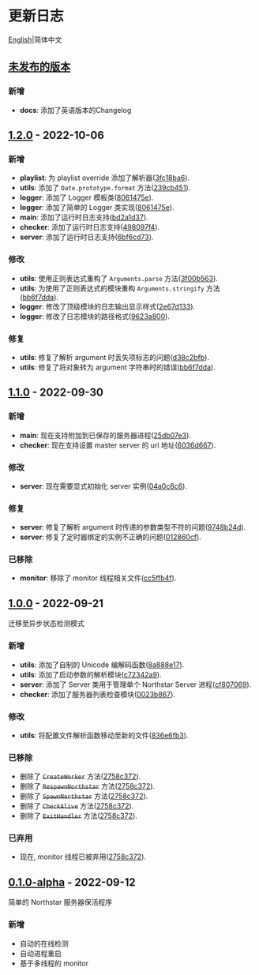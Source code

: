 # 更新日志

[English]|简体中文

## [未发布的版本]

### 新增

* __docs__: 添加了英语版本的Changelog

## [1.2.0] - 2022-10-06

### 新增

* __playlist__: 为 playlist override 添加了解析器([3fc18ba6]).
* __utils__: 添加了 `Date.prototype.format` 方法([239cb451]).
* __logger__: 添加了 Logger 模板类([8061475e]).
* __logger__: 添加了简单的 Logger 类实现([8061475e]).
* __main__: 添加了运行时日志支持([bd2a1d37]).
* __checker__: 添加了运行时日志支持([498097f4]).
* __server__: 添加了运行时日志支持([6bf6cd73]).

### 修改

* __utils__: 使用正则表达式重构了 `Arguments.parse` 方法([3f00b563]).
* __utils__: 为使用了正则表达式的模块重构 `Arguments.stringify` 方法([bb6f7dda]).
* __logger__: 修改了顶级模块的日志输出显示样式([2e67d133]).
* __logger__: 修改了日志模块的路径格式([9623a800]).

### 修复

* __utils__: 修复了解析 argument 时丢失项标志的问题([d38c2bfb]).
* __utils__: 修复了将对象转为 argument 字符串时的错误([bb6f7dda]).

## [1.1.0] - 2022-09-30

### 新增

* __main__: 现在支持附加到已保存的服务器进程([25db07e3]).
* __checker__: 现在支持设置 master server 的 url 地址([6036d667]).

### 修改

* __server__: 现在需要显式初始化 server 实例([04a0c6c6]).

### 修复

* __server__: 修复了解析 argument 时传递的参数类型不符的问题([9748b24d]).
* __server__: 修复了定时器绑定的实例不正确的问题([012860cf]).

### 已移除

* __monitor__: 移除了 monitor 线程相关文件([cc5ffb4f]).

## [1.0.0] - 2022-09-21

迁移至异步状态检测模式

### 新增

* __utils__: 添加了自制的 Unicode 编解码函数([8a888e17]).
* __utils__: 添加了启动参数的解析模块([c72342a9]).
* __server__: 添加了 Server 类用于管理单个 Northstar Server 进程([cf807069]).
* __checker__: 添加了服务器列表检查模块([0023b867]).

### 修改

* __utils__: 将配置文件解析函数移动至新的文件([836e6fb3]).

### 已移除

* 删除了 ~~`CreateWorker`~~ 方法([2758c372]).
* 删除了 ~~`RespawnNorthstar`~~ 方法([2758c372]).
* 删除了 ~~`SpawnNorthstar`~~ 方法([2758c372]).
* 删除了 ~~`CheckAlive`~~ 方法([2758c372]).
* 删除了 ~~`ExitHandler`~~ 方法([2758c372]).

### 已弃用

* 现在, monitor 线程已被弃用([2758c372]).

## [0.1.0-alpha] - 2022-09-12

简单的 Northstar 服务器保活程序

### 新增

* 自动的在线检测
* 自动进程重启
* 基于多线程的 monitor

[6bf6cd73]: https://github.com/R2NorthstarCN/Northstar_Server_Daemon_JSEdition/commit/6bf6cd73d38b83af10062d006c838ba69bc8e22c
[498097f4]: https://github.com/R2NorthstarCN/Northstar_Server_Daemon_JSEdition/commit/498097f41c02e6cb2d10c6ed71c11cd724efaea3
[bd2a1d37]: https://github.com/R2NorthstarCN/Northstar_Server_Daemon_JSEdition/commit/bd2a1d37c18caa5df2556321d5ce4a839090bf86
[2e67d133]: https://github.com/R2NorthstarCN/Northstar_Server_Daemon_JSEdition/commit/2e67d13386a453650075266f42baf2615fa91225
[9623a800]: https://github.com/R2NorthstarCN/Northstar_Server_Daemon_JSEdition/commit/9623a8005364e9aa11c6116b085be8c125e0f287
[8061475e]: https://github.com/R2NorthstarCN/Northstar_Server_Daemon_JSEdition/commit/8061475e0941019976ac5e970f47b2e836dc90bc
[239cb451]: https://github.com/R2NorthstarCN/Northstar_Server_Daemon_JSEdition/commit/239cb4516737063ea7b4cb2d6a830d1e02ac6ae1
[bb6f7dda]: https://github.com/R2NorthstarCN/Northstar_Server_Daemon_JSEdition/commit/bb6f7ddad47fee3f9932a28751a829dc0afd4081
[d38c2bfb]: https://github.com/R2NorthstarCN/Northstar_Server_Daemon_JSEdition/commit/d38c2bfbf420c5477debcf383311853d3a54d429
[3f00b563]: https://github.com/R2NorthstarCN/Northstar_Server_Daemon_JSEdition/commit/3f00b5637f8d7408b8fdba723a75917b3f996fe9
[3fc18ba6]: https://github.com/R2NorthstarCN/Northstar_Server_Daemon_JSEdition/commit/3fc18ba6265f8fecb4ba1ca6a75a21d7704273b0

[25db07e3]: https://github.com/R2NorthstarCN/Northstar_Server_Daemon_JSEdition/commit/25db07e318624a6650b86678b1d5621bcf00ab08
[04a0c6c6]: https://github.com/R2NorthstarCN/Northstar_Server_Daemon_JSEdition/commit/04a0c6c6976a28dbb42a0906cebef022b7a67160
[012860cf]: https://github.com/R2NorthstarCN/Northstar_Server_Daemon_JSEdition/commit/012860cf7b73487481464560c9b7535d8607f91e
[9748b24d]: https://github.com/R2NorthstarCN/Northstar_Server_Daemon_JSEdition/commit/9748b24d73be2f77cbe8ae078261736a5d1d7fe2
[6036d667]: https://github.com/R2NorthstarCN/Northstar_Server_Daemon_JSEdition/commit/6036d66703581c27c5f93ad03ffe9a6de8853928
[cc5ffb4f]: https://github.com/R2NorthstarCN/Northstar_Server_Daemon_JSEdition/commit/cc5ffb4fc4feb92605c504ca11fe4538776abb2a

[2758c372]: https://github.com/R2NorthstarCN/Northstar_Server_Daemon_JSEdition/commit/2758c37208ec7f41ae5c924abe60a0e4dcf2a568
[0023b867]: https://github.com/R2NorthstarCN/Northstar_Server_Daemon_JSEdition/commit/0023b867ce6fa42cecbf5a2cd2a0f046e5baa800
[cf807069]: https://github.com/R2NorthstarCN/Northstar_Server_Daemon_JSEdition/commit/cf8070696d4c8f0679307d4f7bd2725dd750e326
[836e6fb3]: https://github.com/R2NorthstarCN/Northstar_Server_Daemon_JSEdition/commit/836e6fb3d76a42743abc2390a8a05969779aaacc
[c72342a9]: https://github.com/R2NorthstarCN/Northstar_Server_Daemon_JSEdition/commit/c72342a9783d5cd59eab992eea13732138f3898c
[8a888e17]: https://github.com/R2NorthstarCN/Northstar_Server_Daemon_JSEdition/commit/8a888e17244a3744bf202af73958f4f1d38aa3e1

[未发布的版本]: https://github.com/R2NorthstarCN/Northstar_Server_Daemon_JSEdition/compare/v1.2.0...HEAD
[1.2.0]: https://github.com/R2NorthstarCN/Northstar_Server_Daemon_JSEdition/compare/v1.1.0...v1.2.0
[1.1.0]: https://github.com/R2NorthstarCN/Northstar_Server_Daemon_JSEdition/compare/v1.0.0...v1.1.0
[1.0.0]: https://github.com/R2NorthstarCN/Northstar_Server_Daemon_JSEdition/compare/v0.1.0...v1.0.0
[0.1.0-alpha]: https://github.com/R2NorthstarCN/Northstar_Server_Daemon_JSEdition/commits/v0.1.0

[简体中文]: /docs/CHANGELOG.ZH-CN.md
[English]: /CHANGELOG.md
